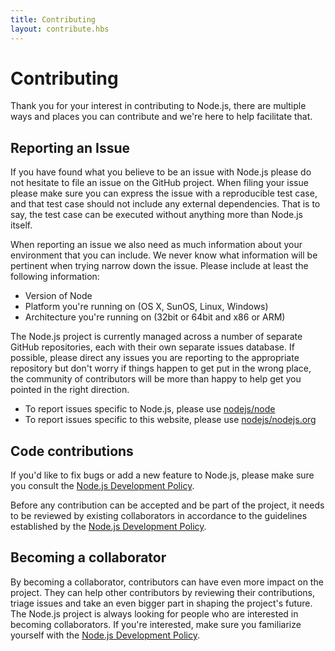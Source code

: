 ```yaml
---
title: Contributing
layout: contribute.hbs
---
```


# Contributing

Thank you for your interest in contributing to Node.js, there are multiple ways and places you can contribute and we're here to help facilitate that.

## Reporting an Issue

If you have found what you believe to be an issue with Node.js please do not hesitate to file an issue on the GitHub project. When filing your issue please make sure you can express the issue with a reproducible test case, and that test case should not include any external dependencies. That is to say, the test case can be executed without anything more than Node.js itself.

When reporting an issue we also need as much information about your environment that you can include. We never know what information will be pertinent when trying narrow down the issue. Please include at least the following information:

* Version of Node
* Platform you're running on (OS X, SunOS, Linux, Windows)
* Architecture you're running on (32bit or 64bit and x86 or ARM)

The Node.js project is currently managed across a number of separate GitHub repositories, each with their own separate issues database. If possible, please direct any issues you are reporting to the appropriate repository but don't worry if things happen to get put in the wrong place, the community of contributors will be more than happy to help get you pointed in the right direction.

* To report issues specific to Node.js, please use [nodejs/node](https://github.com/nodejs/node)
* To report issues specific to this website, please use [nodejs/nodejs.org](https://github.com/nodejs/nodejs.org/issues)

## Code contributions

If you'd like to fix bugs or add a new feature to Node.js, please make sure you consult the [Node.js Development Policy](/en/get-involved/development/).

Before any contribution can be accepted and be part of the project, it needs to be reviewed by existing collaborators in accordance to the guidelines established by the [Node.js Development Policy](/en/get-involved/development/).

## Becoming a collaborator

By becoming a collaborator, contributors can have even more impact on the project. They can help other contributors by reviewing their contributions, triage issues and take an even bigger part in shaping the project's future. The Node.js project is always looking for people who are interested in becoming collaborators. If you're interested, make sure you familiarize yourself with the [Node.js Development Policy](/en/get-involved/development/).
